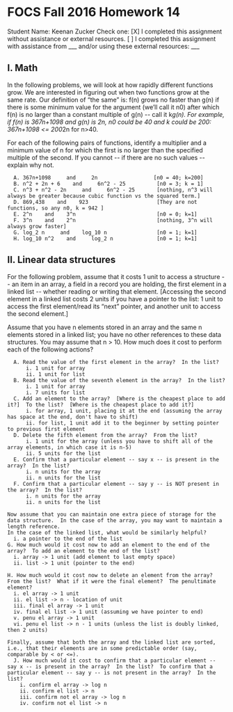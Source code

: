 # FOCS Fall 2016 Homework 14

Student Name: Keenan Zucker
Check one:
[X] I completed this assignment without assistance or external resources.
[ ] I completed this assignment with assistance from ___
    and/or using these external resources: ___

## I. Math

In the following problems, we will look at how rapidly different functions grow.  We are interested in figuring out when two functions grow at the same rate.  Our definition of “the same” is:  f(n) grows no faster than g(n) if there is some minimum value for the argument (we’ll call it n0) after which f(n) is no larger than a constant multiple of g(n) -- call it k*g(n).  For example, if f(n) is 367n+1098 and g(n) is 2n, n0 could be 40 and k could be 200:  367n+1098 <= 200*2n for n>40.

For each of the following pairs of functions, identify a multiplier and a minimum value of n for which the first is no larger than the specified multiple of the second.  If you cannot -- if there are no such values -- explain why not.

```
  A. 367n+1098     and     2n                  [n0 = 40; k=200]
  B. n^2 + 2n + 6    and     6n^2 - 25          [n0 = 3; k = 1]
  C. n^3 + n^2 - 2n     and     6n^2 - 25       [nothing, n^3 will always be greater because cubic function vs the squared term.]
  D. 869,438    and    923                      [They are not functions, so any n0, k = 942 ]
  E. 2^n    and    3^n                          [n0 = 0; k=1]
  F. 3^n    and    2^n                          [nothing, 3^n will always grow faster]
  G. log_2 n     and    log_10 n                [n0 = 1; k=1]
  H. log_10 n^2    and     log_2 n              [n0 = 1; k=1]
```

## II. Linear data structures

For the following problem, assume that it costs 1 unit to access a structure -- an item in an array, a field in a record you are holding, the first element in a linked list -- whether reading or writing that element.  [Accessing the second element in a linked list costs 2 units if you have a pointer to the list:  1 unit to access the first element/read its “next” pointer, and another unit to access the second element.]

Assume that you have n elements stored in an array and the same n elements stored in a linked list; you have no other references to these data structures.  You may assume that n > 10.  How much does it cost to perform each of the following actions?

```
  A. Read the value of the first element in the array?  In the list?
      i. 1 unit for array
      ii. 1 unit for list
  B. Read the value of the seventh element in the array?  In the list?
      i. 1 unit for array
      i. 7 units for list
  C. Add an element to the array?  [Where is the cheapest place to add it?]  To the list?  [Where is the cheapest place to add it?]
      i. for array, 1 unit, placing it at the end (assuming the array has space at the end, don't have to shift)
      ii. for list, 1 unit add it to the beginner by setting pointer to previous first element
  D. Delete the fifth element from the array?  From the list?
      i. 1 unit for the array (unless you have to shift all of the array elements, in which case it is n-5)
      ii. 5 units for the list
  E. Confirm that a particular element -- say x -- is present in the array?  In the list?
      i. n units for the array
      ii. n units for the list
  F. Confirm that a particular element -- say y -- is NOT present in the array?  In the list?
      i. n units for the array
      ii. n units for the list

Now assume that you can maintain one extra piece of storage for the data structure.  In the case of the array, you may want to maintain a length reference.
In the case of the linked list, what would be similarly helpful?
  i. a pointer to the end of the list
G. How much would it cost now to add an element to the end of the array?  To add an element to the end of the list?
  i. array -> 1 unit (add element to last empty space)
  ii. list -> 1 unit (pointer to the end)

H. How much would it cost now to delete an element from the array?  From the list?  What if it were the final element?  The penultimate element?
  i. el array -> 1 unit
  ii. el list -> n - location of unit
  iii. final el array -> 1 unit
  iv. final el list -> 1 unit (assuming we have pointer to end)
  v. penu el array -> 1 unit
  vi. penu el list -> n - 1 units (unless the list is doubly linked, then 2 units)

Finally, assume that both the array and the linked list are sorted, i.e., that their elements are in some predictable order (say, comparable by < or <=).
  J. How much would it cost to confirm that a particular element -- say x -- is present in the array?  In the list?  To confirm that a particular element -- say y -- is not present in the array?  In the list?
    i. confirm el array -> log n
    ii. confirm el list -> n
    iii. confirm not el array -> log n
    iv. confirm not el list -> n
```
